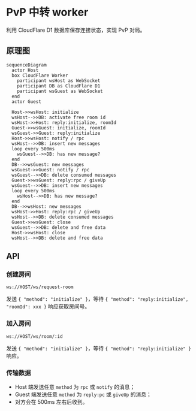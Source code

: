 # PvP 中转 worker

利用 CloudFlare D1 数据库保存连接状态，实现 PvP 对局。

## 原理图

```mermaid
sequenceDiagram
  actor Host
  box CloudFlare Worker
    participant wsHost as WebSocket
    participant DB as CloudFlare D1
    participant wsGuest as WebSocket
  end
  actor Guest

  Host->>wsHost: initialize
  wsHost-->>DB: activate free room id
  wsHost->>Host: reply:initialize, roomId
  Guest->>wsGuest: initialize, roomId
  wsGuest->>Guest: reply:initialize
  Host->>wsHost: notify / rpc
  wsHost-->>DB: insert new messages
  loop every 500ms
    wsGuest-->>DB: has new message?
  end
  DB-->>wsGuest: new messages
  wsGuest->>Guest: notify / rpc
  wsGuest-->>DB: delete consumed messages
  Guest->>wsGuest: reply:rpc / giveUp
  wsGuest-->>DB: insert new messages
  loop every 500ms
    wsHost-->>DB: has new message?
  end
  DB-->>wsHost: new messages
  wsHost->>Host: reply:rpc / giveUp
  wsHost-->>DB: delete consumed messages
  Guest->>wsGuest: close
  wsGuest-->>DB: delete and free data
  Host->>wsHost: close
  wsHost-->>DB: delete and free data
```

## API

### 创建房间

```
ws://HOST/ws/request-room
```

发送 `{ "method": "initialize" }`，等待 `{ "method": "reply:initialize", "roomId": xxx }` 响应获取房间号。

### 加入房间

```
ws://HOST/ws/room/:id
```

发送 `{ "method": "initialize" }`，等待 `{ "method": "reply:initialize" }` 响应。

### 传输数据

- Host 端发送任意 `method` 为 `rpc` 或 `notify` 的消息；
- Guest 端发送任意 `method` 为 `reply:pc` 或 `giveUp` 的消息；
- 对方会在 500ms 左右后收到。

